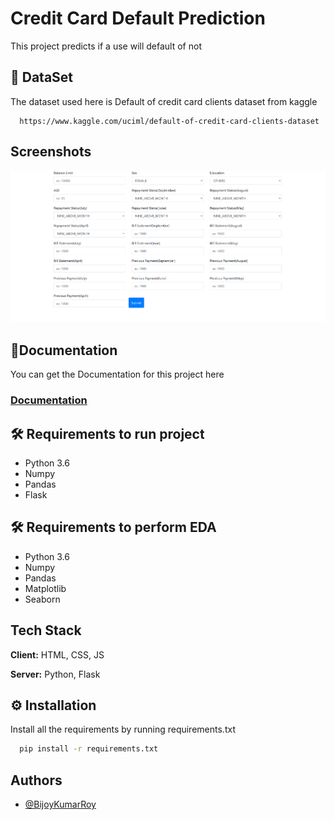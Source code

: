 
# Credit Card Default Prediction

This project predicts if a use will default of not


## 📜 DataSet

The dataset used here is Default of credit card clients dataset from kaggle

```URL
  https://www.kaggle.com/uciml/default-of-credit-card-clients-dataset
```
  
## Screenshots

![App Screenshot](/screenshots/homepage.PNG)

  
## 📖Documentation
You can get the Documentation for this project here

### [Documentation](https://drive.google.com/drive/folders/1HIGJ57NxvFujYyZBKwMVQPrMMFbOfC5r?usp=sharing)

  
## 🛠 Requirements to run project

- Python 3.6
- Numpy
- Pandas
- Flask

## 🛠 Requirements to perform EDA

- Python 3.6
- Numpy
- Pandas
- Matplotlib
- Seaborn

  
## Tech Stack

**Client:** HTML, CSS, JS

**Server:** Python, Flask

  
## ⚙ Installation

Install all the requirements by running requirements.txt

```cmd
  pip install -r requirements.txt
```
    
## Authors

- [@BijoyKumarRoy](https://www.linkedin.com/in/bijoy-kumar-roy-4b0975189/)

  